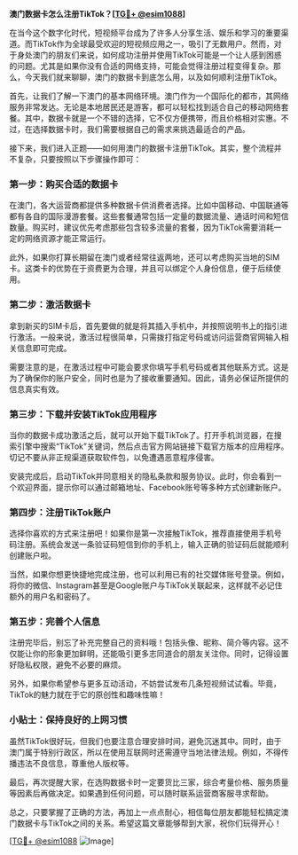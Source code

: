 **澳门数据卡怎么注册TikTok？[[TG💪+ @esim1088](https://t.me/s/esim1088)]**

在当今这个数字化时代，短视频平台成为了许多人分享生活、娱乐和学习的重要渠道。而TikTok作为全球最受欢迎的短视频应用之一，吸引了无数用户。然而，对于身处澳门的朋友们来说，如何成功注册并使用TikTok可能是一个让人感到困惑的问题。尤其是如果你没有合适的网络支持，可能会觉得注册过程变得复杂。那么，今天我们就来聊聊，澳门的数据卡到底怎么用，以及如何顺利注册TikTok。

首先，让我们了解一下澳门的基本网络环境。澳门作为一个国际化的都市，其网络服务非常发达。无论是本地居民还是游客，都可以轻松找到适合自己的移动网络套餐。其中，数据卡就是一个不错的选择，它不仅方便携带，而且价格相对实惠。不过，在选择数据卡时，我们需要根据自己的需求来挑选最适合的产品。

接下来，我们进入正题——如何用澳门的数据卡注册TikTok。其实，整个流程并不复杂，只要按照以下步骤操作即可：

### 第一步：购买合适的数据卡

在澳门，各大运营商都提供多种数据卡供消费者选择。比如中国移动、中国联通等都有各自的国际漫游套餐。这些套餐通常包括一定量的数据流量、通话时间和短信数量。购买时，建议优先考虑那些包含较多流量的套餐，因为TikTok需要消耗一定的网络资源才能正常运行。

此外，如果你打算长期留在澳门或者经常往返两地，还可以考虑购买当地的SIM卡。这类卡的优势在于资费更为合理，并且可以绑定个人身份信息，便于后续使用。

### 第二步：激活数据卡

拿到新买的SIM卡后，首先要做的就是将其插入手机中，并按照说明书上的指引进行激活。一般来说，激活过程很简单，只需拨打指定号码或访问运营商官网输入相关信息即可完成。

需要注意的是，在激活过程中可能会要求你填写手机号码或者其他联系方式。这是为了确保你的账户安全，同时也是为了接收重要通知。因此，请务必保证所提供的信息真实有效。

### 第三步：下载并安装TikTok应用程序

当你的数据卡成功激活之后，就可以开始下载TikTok了。打开手机浏览器，在搜索引擎中搜索“TikTok”关键词，然后点击官方网站链接下载官方版本的应用程序。切记不要从非正规渠道获取软件包，以免遭遇恶意程序侵害。

安装完成后，启动TikTok并同意相关的隐私条款和服务协议。此时，你会看到一个欢迎界面，提示你可以通过邮箱地址、Facebook账号等多种方式创建新账户。

### 第四步：注册TikTok账户

选择你喜欢的方式来注册吧！如果你是第一次接触TikTok，推荐直接使用手机号码注册。系统会发送一条验证码短信到你的手机上，输入正确的验证码后就能顺利创建账户啦。

当然，如果你想更快捷地完成注册，也可以利用已有的社交媒体账号登录。例如，将你的微信、Instagram甚至是Google账户与TikTok关联起来，这样就不必记住额外的用户名和密码了。

### 第五步：完善个人信息

注册完毕后，别忘了补充完整自己的资料哦！包括头像、昵称、简介等内容。这不仅能让你的形象更加鲜明，还能吸引更多志同道合的朋友关注你。同时，记得设置好隐私权限，避免不必要的麻烦。

另外，如果你希望参与更多互动活动，不妨尝试发布几条短视频试试看。毕竟，TikTok的魅力就在于它的原创性和趣味性嘛！

### 小贴士：保持良好的上网习惯

虽然TikTok很好玩，但我们也要注意合理安排时间，避免沉迷其中。同时，由于澳门属于特别行政区，所以在使用互联网时还需遵守当地法律法规。例如，不得传播违法不良信息，尊重他人版权等。

最后，再次提醒大家，在选购数据卡时一定要货比三家，综合考量价格、服务质量等因素后再做决定。如果遇到任何问题，可以随时联系运营商客服寻求帮助。

总之，只要掌握了正确的方法，再加上一点点耐心，相信每位朋友都能轻松搞定澳门数据卡与TikTok之间的关系。希望这篇文章能够帮到大家，祝你们玩得开心！

[[TG💪+ @esim1088](https://t.me/s/esim1088) ![Image](https://i.postimg.cc/4NQfJmqS/Snipaste-2025-05-13-00-14-12.png)]